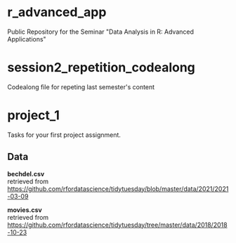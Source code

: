 # r_advanced_app
Public Repository for the Seminar "Data Analysis  in R:  Advanced Applications"

# session2_repetition_codealong
Codealong file for repeting last semester's content

# project_1
Tasks for your first project assignment.

## Data
**bechdel.csv**\
retrieved from
https://github.com/rfordatascience/tidytuesday/blob/master/data/2021/2021-03-09

**movies.csv**\
retrieved from
https://github.com/rfordatascience/tidytuesday/tree/master/data/2018/2018-10-23
